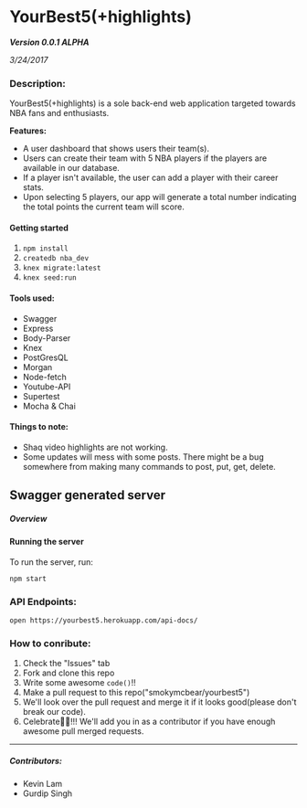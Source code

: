 # YourBest5(+highlights)

_**Version 0.0.1 ALPHA**_

_3/24/2017_

### Description:

YourBest5(+highlights) is a sole back-end web application targeted towards NBA fans and enthusiasts.

**Features:**
 - A user dashboard that shows users their team(s).
 - Users can create their team with 5 NBA players if the players are available in our database.
 - If a player isn't available, the user can add a player with their career stats.
 - Upon selecting 5 players, our app will generate a total number indicating the total points the current team will score.

#### Getting started

1. `npm install`
2. `createdb nba_dev`
3. `knex migrate:latest`
4. `knex seed:run`

#### Tools used:
- Swagger
- Express
- Body-Parser
- Knex
- PostGresQL
- Morgan
- Node-fetch
- Youtube-API
- Supertest
- Mocha & Chai


#### Things to note:

- Shaq video highlights are not working.
- Some updates will mess with some posts. There might be a bug somewhere from making many commands to post, put, get, delete.

## Swagger generated server

##### Overview


#### Running the server
To run the server, run:

```
npm start
```

### API Endpoints:

```
open https://yourbest5.herokuapp.com/api-docs/
```



### How to conribute:
1. Check the "Issues" tab
2. Fork and clone this repo
3. Write some awesome `code()`!!
4. Make a pull request to this repo("smokymcbear/yourbest5")
5. We'll look over the pull request and merge it if it looks good(please don't break our code).
6. Celebrate🎉😎!!! We'll add you in as a contributor if you have enough awesome pull merged requests.

___

##### Contributors:
  - Kevin Lam
  - Gurdip Singh
